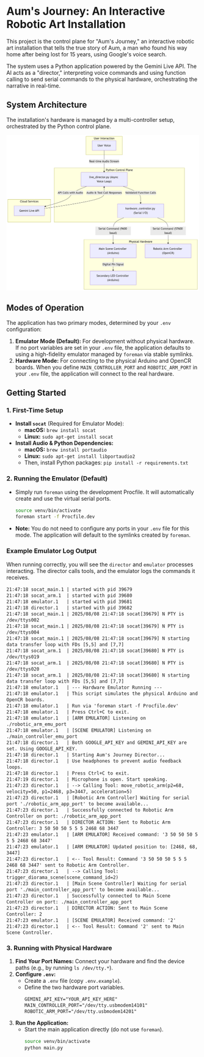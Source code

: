 # Aum's Journey: An Interactive Robotic Art Installation

This project is the control plane for "Aum's Journey," an interactive robotic art installation that tells the true story of Aum, a man who found his way home after being lost for 15 years, using Google's voice search.

The system uses a Python application powered by the Gemini Live API. The AI acts as a "director," interpreting voice commands and using function calling to send serial commands to the physical hardware, orchestrating the narrative in real-time.

## System Architecture

The installation's hardware is managed by a multi-controller setup, orchestrated by the Python control plane.

![System Architecture Diagram](context/system_architecture.png)

## Modes of Operation

The application has two primary modes, determined by your `.env` configuration:

1.  **Emulator Mode (Default):** For development without physical hardware. If no port variables are set in your `.env` file, the application defaults to using a high-fidelity emulator managed by `foreman` via stable symlinks.
2.  **Hardware Mode:** For connecting to the physical Arduino and OpenCR boards. When you define `MAIN_CONTROLLER_PORT` and `ROBOTIC_ARM_PORT` in your `.env` file, the application will connect to the real hardware.

## Getting Started

### 1. First-Time Setup
- **Install `socat`** (Required for Emulator Mode):
  - **macOS:** `brew install socat`
  - **Linux:** `sudo apt-get install socat`
- **Install Audio & Python Dependencies:**
  - **macOS:** `brew install portaudio`
  - **Linux:** `sudo apt-get install libportaudio2`
  - Then, install Python packages: `pip install -r requirements.txt`

### 2. Running the Emulator (Default)
- Simply run `foreman` using the development Procfile. It will automatically create and use the virtual serial ports.
  ```bash
  source venv/bin/activate
  foreman start -f Procfile.dev
  ```
- **Note:** You do not need to configure any ports in your `.env` file for this mode. The application will default to the symlinks created by `foreman`.

### Example Emulator Log Output
When running correctly, you will see the `director` and `emulator` processes interacting. The director calls tools, and the emulator logs the commands it receives.

```
21:47:18 socat_main.1 | started with pid 39679
21:47:18 socat_arm.1  | started with pid 39680
21:47:18 emulator.1   | started with pid 39681
21:47:18 director.1   | started with pid 39682
21:47:18 socat_main.1 | 2025/08/08 21:47:18 socat[39679] N PTY is /dev/ttys002
21:47:18 socat_main.1 | 2025/08/08 21:47:18 socat[39679] N PTY is /dev/ttys004
21:47:18 socat_main.1 | 2025/08/08 21:47:18 socat[39679] N starting data transfer loop with FDs [5,5] and [7,7]
21:47:18 socat_arm.1  | 2025/08/08 21:47:18 socat[39680] N PTY is /dev/ttys019
21:47:18 socat_arm.1  | 2025/08/08 21:47:18 socat[39680] N PTY is /dev/ttys020
21:47:18 socat_arm.1  | 2025/08/08 21:47:18 socat[39680] N starting data transfer loop with FDs [5,5] and [7,7]
21:47:18 emulator.1   | --- Hardware Emulator Running ---
21:47:18 emulator.1   | This script simulates the physical Arduino and OpenCR boards.
21:47:18 emulator.1   | Run via 'foreman start -f Procfile.dev'
21:47:18 emulator.1   | Press Ctrl+C to exit.
21:47:18 emulator.1   | [ARM EMULATOR] Listening on ./robotic_arm_emu_port
21:47:18 emulator.1   | [SCENE EMULATOR] Listening on ./main_controller_emu_port
21:47:18 director.1   | Both GOOGLE_API_KEY and GEMINI_API_KEY are set. Using GOOGLE_API_KEY.
21:47:18 director.1   | Starting Aum's Journey Director...
21:47:18 director.1   | Use headphones to prevent audio feedback loops.
21:47:18 director.1   | Press Ctrl+C to exit.
21:47:19 director.1   | Microphone is open. Start speaking.
21:47:23 director.1   | --> Calling Tool: move_robotic_arm(p2=68, velocity=50, p1=2468, p3=3447, acceleration=5)
21:47:23 director.1   | [Robotic Arm Controller] Waiting for serial port './robotic_arm_app_port' to become available...
21:47:23 director.1   | Successfully connected to Robotic Arm Controller on port: ./robotic_arm_app_port
21:47:23 director.1   | DIRECTOR ACTION: Sent to Robotic Arm Controller: 3 50 50 50 5 5 5 2468 68 3447
21:47:23 emulator.1   | [ARM EMULATOR] Received command: '3 50 50 50 5 5 5 2468 68 3447'
21:47:23 emulator.1   | [ARM EMULATOR] Updated position to: [2468, 68, 3447]
21:47:23 director.1   | <-- Tool Result: Command '3 50 50 50 5 5 5 2468 68 3447' sent to Robotic Arm Controller.
21:47:23 director.1   | --> Calling Tool: trigger_diorama_scene(scene_command_id=2)
21:47:23 director.1   | [Main Scene Controller] Waiting for serial port './main_controller_app_port' to become available...
21:47:23 director.1   | Successfully connected to Main Scene Controller on port: ./main_controller_app_port
21:47:23 director.1   | DIRECTOR ACTION: Sent to Main Scene Controller: 2
21:47:23 emulator.1   | [SCENE EMULATOR] Received command: '2'
21:47:23 director.1   | <-- Tool Result: Command '2' sent to Main Scene Controller.
```

### 3. Running with Physical Hardware
1.  **Find Your Port Names:** Connect your hardware and find the device paths (e.g., by running `ls /dev/tty.*`).
2.  **Configure `.env`:**
    - Create a `.env` file (copy `.env.example`).
    - Define the two hardware port variables.
      ```dotenv
      GEMINI_API_KEY="YOUR_API_KEY_HERE"
      MAIN_CONTROLLER_PORT="/dev/tty.usbmodem14101"
      ROBOTIC_ARM_PORT="/dev/tty.usbmodem14201"
      ```
3.  **Run the Application:**
    - Start the main application directly (do not use `foreman`).
      ```bash
      source venv/bin/activate
      python main.py
      ```